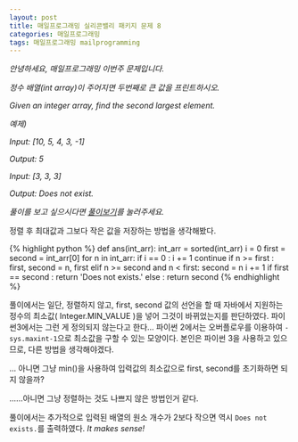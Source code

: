 ```yaml
---
layout: post
title: 매일프로그래밍 실리콘밸리 패키지 문제 8
categories: 매일프로그래밍
tags: 매일프로그래밍 mailprogramming
---
```


*안녕하세요, 매일프로그래밍 이번주 문제입니다.*

*정수 배열(int array)이 주어지면 두번째로 큰 값을 프린트하시오.*

*Given an integer array, find the second largest element.*

<!--more-->

*예제)*

*Input: [10, 5, 4, 3, -1]*

*Output: 5*



*Input: [3, 3, 3]*

*Output: Does not exist.*


*풀이를 보고 싶으시다면 [풀이보기](http://url6080.mailprogramming.com/wf/click?upn=5YNwhcR4-2FFhQA54IFFE-2FIijGnZEwyyYieIxIap6l3O9sdn2G3Le95Ma9-2FPmAfFWHPtborW-2B202XJ4ImfpHD0i9XC6uqfqngq62bAuEcrzuG-2FDJeXu4x0nmT45-2B4ReRFyFrJ7h7VQYIyvftkHKCfZPbltiKOy3crXJclsznRumE5NASS-2BIMvQJRggezDfYfa6_Zgoc2ijnN3jtNTS7ITLZKrJdLqoKRo6qqLK1adFq7tddpJG04AwedeDK5qWFGZyz5IoxmfeXLCDEFlnVT-2B8BqO9zzl3YGqOSZuED-2BbiT9D4Xgo7BHcVMXJapSULzlA0T2DI-2BAW-2FNMO1I-2BhEjSHQwWlzh0ba-2FLDTVDD0e-2Bw6XNuSeV5fO8zcN0SET33UKAjskFv-2BAkjOzV1u2xEV0-2FqfSt5X8HlCk1n6MoyTpUjrHKgGHKXrqyGtVD-2FOL2dZU8Fcv)를 눌러주세요.*

정렬 후 최대값과 그보다 작은 값을 저장하는 방법을 생각해봤다.

{% highlight python %}
def ans(int_arr):
    int_arr = sorted(int_arr)
    i = 0
    first = second = int_arr[0]
    for n in int_arr:
        if i == 0 :
            i += 1
            continue
        if n >= first :
            first, second = n, first
        elif n >= second and n < first:
            second = n
        i += 1
    if first == second :
        return 'Does not exists.'
    else :
        return second
{% endhighlight %}

풀이에서는 일단, 정렬하지 않고, first, second 값의 선언을 할 때 자바에서 지원하는 정수의 최소값( Integer.MIN_VALUE )을 넣어 그것이 바뀌었는지를 판단하였다. 파이썬3에서는 그런 게 정의되지 않는다고 한다... 파이썬 2에서는 오버플로우를 이용하여 `-sys.maxint-1`으로 최소값을 구할 수 있는 모양이다. 본인은 파이썬 3을 사용하고 있으므로, 다른 방법을 생각해야겠다.

... 아니면 그냥 min()을 사용하여 입력값의 최소값으로 first, second를 초기화하면 되지 않을까?

......아니면 그냥 정렬하는 것도 나쁘지 않은 방법인거 같다.

풀이에서는 추가적으로 입력된 배열의 원소 개수가 2보다 작으면 역시 `Does not exists.`를 출력하였다. *It makes sense!*
